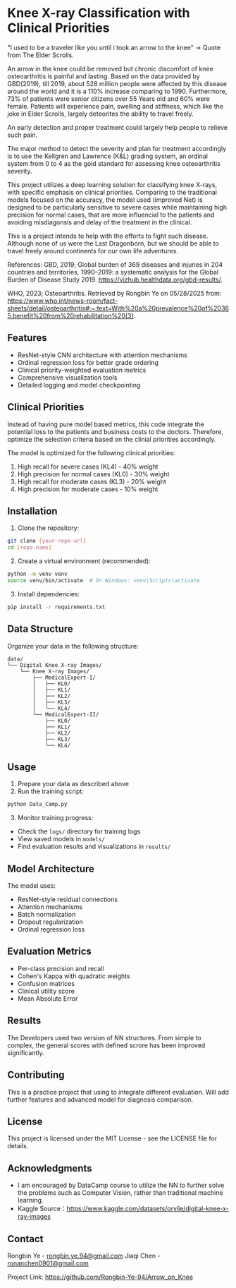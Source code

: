 # Knee X-ray Classification with Clinical Priorities

"I used to be a traveler like you until i took an arrow to the knee" -> Quote from The Elder Scrolls. 

An arrow in the knee could be removed but chronic discomfort of knee osteoarthritis is painful and lasting.
Based on the data provided by GBD(2019), till 2019, about 528 million people were affected by this disease around the world and it is a 110% increase comparing to 1990. Furthermore, 73% of patients were senior citizens over 55 Years old and 60% were female. Patients will experience pain, swelling and stiffness, which like the joke in Elder Scrolls, largely deteorites the ability to travel freely.

An early detection and proper treatment could largely help people to relieve such pain. 

The major method to detect the severity and plan for treatment accordingly is to use the Kellgren and Lawrence (K&L) grading system, an ordinal system from 0 to 4 as the gold standard for assessing knee osteoarthritis severity. 

This project utilizes a deep learning solution for classifying knee X-rays, with specific emphasis on clinical priorities. Comparing to the traditional models focused on the accuracy, the model used (improved Net) is designed to be particularly sensitive to severe cases while maintaining high precision for normal cases, that are more influencial to the patients and avoiding misdiagonsis and delay of the treatment in the clinical. 

This is a project intends to help with the efforts to fight such disease. Although none of us were the Last Dragonborn, but we should be able to travel freely around continents for our own life adventures. 

References:
GBD, 2019; Global burden of 369 diseases and injuries in 204 countries and territories, 1990–2019: a systematic analysis for the Global Burden of Disease Study 2019. https://vizhub.healthdata.org/gbd-results/.

WHO, 2023; Osteoarthritis. Retrieved by Rongbin Ye on 05/28/2025 from: https://www.who.int/news-room/fact-sheets/detail/osteoarthritis#:~:text=With%20a%20prevalence%20of%20365,benefit%20from%20rehabilitation%20(3).

## Features

- ResNet-style CNN architecture with attention mechanisms
- Ordinal regression loss for better grade ordering
- Clinical priority-weighted evaluation metrics
- Comprehensive visualization tools
- Detailed logging and model checkpointing

## Clinical Priorities
Instead of having pure model based metrics, this code integrate the potential loss to the patients and 
business costs to the doctors. Therefore, optimize the selection criteria based on the clinial priorities accordingly. 

The model is optimized for the following clinical priorities:
1. High recall for severe cases (KL4) - 40% weight
2. High precision for normal cases (KL0) - 30% weight
3. High recall for moderate cases (KL3) - 20% weight
4. High precision for moderate cases - 10% weight

## Installation

1. Clone the repository:
```bash
git clone [your-repo-url]
cd [repo-name]
```

2. Create a virtual environment (recommended):
```bash
python -m venv venv
source venv/bin/activate  # On Windows: venv\Scripts\activate
```

3. Install dependencies:
```bash
pip install -r requirements.txt
```

## Data Structure

Organize your data in the following structure:
```
data/
└── Digital Knee X-ray Images/
    └── Knee X-ray Images/
        ├── MedicalExpert-I/
        │   ├── KL0/
        │   ├── KL1/
        │   ├── KL2/
        │   ├── KL3/
        │   └── KL4/
        └── MedicalExpert-II/
            ├── KL0/
            ├── KL1/
            ├── KL2/
            ├── KL3/
            └── KL4/
```

## Usage

1. Prepare your data as described above
2. Run the training script:
```bash
python Data_Camp.py
```

3. Monitor training progress:
- Check the `logs/` directory for training logs
- View saved models in `models/`
- Find evaluation results and visualizations in `results/`

## Model Architecture
The model uses:
- ResNet-style residual connections
- Attention mechanisms
- Batch normalization
- Dropout regularization
- Ordinal regression loss

## Evaluation Metrics

- Per-class precision and recall
- Cohen's Kappa with quadratic weights
- Confusion matrices
- Clinical utility score
- Mean Absolute Error

## Results

The Developers used two version of NN structures. From simple to complex, the general scores with defined scrore has been improved significantly. 

## Contributing
This is a practice project that using to integrate different evaluation. Will add further features and advanced model for diagnosis comparison. 

## License
This project is licensed under the MIT License - see the LICENSE file for details.

## Acknowledgments
- I am encouraged by DataCamp course to utilize the NN to further solve the problems such as Computer Vision, rather than traditional machine learning. 
- Kaggle Source：https://www.kaggle.com/datasets/orvile/digital-knee-x-ray-images


## Contact

Rongbin Ye - rongbin.ye.94@gmail.com
Jiaqi Chen - ronanchen0901@gmail.com

Project Link: https://github.com/Rongbin-Ye-94/Arrow_on_Knee
